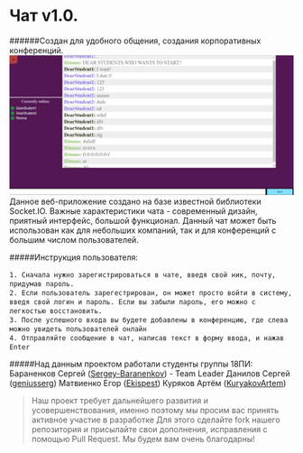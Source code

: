 # Чат v1.0.
######Создан для удобного общения, создания корпоративных конференций. 
![](https://github.com/Sergey-Baranenkov/Chat/blob/master/assets/img/BqBQ442_QSk.jpg) 
Данное веб-приложение создано на базе известной библиотеки Socket.IO. 
Важные характеристики чата - современный дизайн, приятный интерфейс, большой функционал.
Данный чат может быть использован как для небольших компаний, так и для конференций с большим числом пользователей.


#####Инструкция пользователя:
	
	1. Сначала нужно зарегистрироваться в чате, введя свой ник, почту, придумав пароль. 
	2. Если пользователь зарегестрирован, он может просто войти в систему, введя свой логин и пароль. Если вы забыли пароль, его можно с легкостью восстановить.
	3. После успешного входа вы будете добавлены в конференцию, где слева можно увидеть пользователей онлайн
	4. Отправляйте сообщение в чат, написав текст в форму ввода, и нажав Enter


#####Над данным проектом работали студенты группы 18ПИ:
	Бараненков Сергей ([Sergey-Baranenkov](https://github.com/Sergey-Baranenkov)) - Team Leader
	Данилов Сергей ([geniusserg](https://github.com/geniusserg)) 
	Матвиенко Егор ([Ekispest](https://github.com/Ekispest)) 
	Куряков Артём ([KuryakovArtem](https://github.com/KuryakovArtem)) 
	
>Наш проект требует дальнейшего развития и усовершенствования, именно поэтому мы просим вас принять активное участие в разработке
Для этого сделайте fork нашего репозитория и присылайте свои дополнения, исправления с помощью Pull Request. Мы будем вам очень благодарны!
	
	